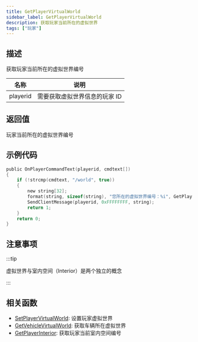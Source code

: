 ```yaml
---
title: GetPlayerVirtualWorld
sidebar_label: GetPlayerVirtualWorld
description: 获取玩家当前所在的虚拟世界
tags: ["玩家"]
---
```


## 描述

获取玩家当前所在的虚拟世界编号

| 名称     | 说明                          |
| -------- | ----------------------------- |
| playerid | 需要获取虚拟世界信息的玩家 ID |

## 返回值

玩家当前所在的虚拟世界编号

## 示例代码

```c
public OnPlayerCommandText(playerid, cmdtext[])
{
    if (!strcmp(cmdtext, "/world", true))
    {
        new string[32];
        format(string, sizeof(string), "您所在的虚拟世界编号：%i", GetPlayerVirtualWorld(playerid));
        SendClientMessage(playerid, 0xFFFFFFFF, string);
        return 1;
    }
    return 0;
}
```

## 注意事项

:::tip

虚拟世界与室内空间（Interior）是两个独立的概念

:::

## 相关函数

- [SetPlayerVirtualWorld](SetPlayerVirtualWorld): 设置玩家虚拟世界
- [GetVehicleVirtualWorld](GetVehicleVirtualWorld): 获取车辆所在虚拟世界
- [GetPlayerInterior](GetPlayerInterior): 获取玩家当前室内空间编号
